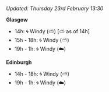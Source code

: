 *Updated: Thursday 23rd February 13:30*

**Glasgow**

* 14h: :cyclone: Windy (:partly_sunny:) [:partly_sunny: as of 14h]
* 15h - 18h: :cyclone: Windy (:partly_sunny:)
* 19h - 1h: :cyclone: Windy (:cloud:)

**Edinburgh**

* 14h - 18h: :cyclone: Windy (:partly_sunny:)
* 19h - 1h: :cyclone: Windy (:cloud:)
